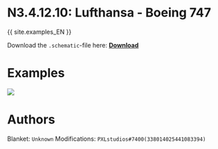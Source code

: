 # N3.4.12.10: Lufthansa - Boeing 747

{{ site.examples_EN }}

Download the `.schematic`-file here: **[Download](https://cdn.discordapp.com/attachments/707660972848054355/722480067195830272/B-747-DLH.schematic)**

# Examples

![](https://cdn.discordapp.com/attachments/707660972848054355/722479513476530258/Base_Profile_Screenshot_2020.06.07_-_12.42.46.81.png)  

# Authors

Blanket: `Unknown`
Modifications: `PXLstudios#7400(338014025441083394)`
